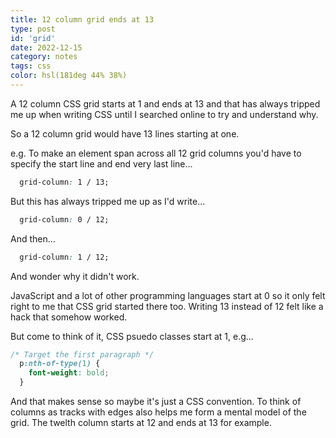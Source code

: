 ```yaml
---
title: 12 column grid ends at 13
type: post
id: 'grid'
date: 2022-12-15
category: notes
tags: css
color: hsl(181deg 44% 38%)
---
```


A 12 column CSS grid starts at 1 and ends at 13 and that has always tripped me up when writing CSS until I searched online to try and understand why.

So a 12 column grid would have 13 lines starting at one.

e.g. To make an element span across all 12 grid columns you'd have to specify the start line and end very last line...

  ```css
    grid-column: 1 / 13;
  ```
But this has always tripped me up as I'd write...

  ```css
    grid-column: 0 / 12;
  ```

And then...

  ```css
    grid-column: 1 / 12;
  ```

And wonder why it didn't work.

JavaScript and a lot of other programming languages start at 0 so it only felt right to me that CSS grid started there too. Writing 13 instead of 12 felt like a hack that somehow worked.

But come to think of it, CSS psuedo classes start at 1, e.g...

  ```css
  /* Target the first paragraph */
    p:nth-of-type(1) {
      font-weight: bold;
    }
  ```

And that makes sense so maybe it's just a CSS convention. To think of columns as tracks with edges also helps me form a mental model of the grid. The twelth column starts at 12 and ends at 13 for example.
